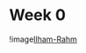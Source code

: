 # Week 0
!image[Ilham-Rahm](https://github.com/skully-coder/IECSE-App-Winter-Project-20/blob/Ilham-Rahm/Task%200/Screenshot%202021-01-15%20at%2010.26.41%20PM.png)